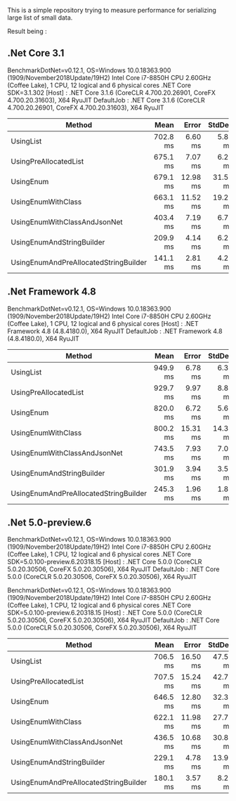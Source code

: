 This is a simple repository trying to measure performance for serializing large list of small data.

Result being :
## .Net Core 3.1 ##

BenchmarkDotNet=v0.12.1, OS=Windows 10.0.18363.900 (1909/November2018Update/19H2)
Intel Core i7-8850H CPU 2.60GHz (Coffee Lake), 1 CPU, 12 logical and 6 physical cores
.NET Core SDK=3.1.302
  [Host]     : .NET Core 3.1.6 (CoreCLR 4.700.20.26901, CoreFX 4.700.20.31603), X64 RyuJIT
  DefaultJob : .NET Core 3.1.6 (CoreCLR 4.700.20.26901, CoreFX 4.700.20.31603), X64 RyuJIT


|                                Method |     Mean |    Error |   StdDev |   Median | Ratio | RatioSD |
|-------------------------------------- |---------:|---------:|---------:|---------:|------:|--------:|
|                             UsingList | 702.8 ms |  6.60 ms |  5.85 ms | 702.5 ms |  1.00 |    0.00 |
|                 UsingPreAllocatedList | 675.1 ms |  7.07 ms |  6.27 ms | 673.1 ms |  0.96 |    0.01 |
|                             UsingEnum | 679.1 ms | 12.98 ms | 31.59 ms | 668.9 ms |  0.93 |    0.02 |
|                    UsingEnumWithClass | 663.1 ms | 11.52 ms | 19.25 ms | 662.6 ms |  0.96 |    0.03 |
|          UsingEnumWithClassAndJsonNet | 403.4 ms |  7.19 ms |  6.72 ms | 402.2 ms |  0.57 |    0.01 |
|             UsingEnumAndStringBuilder | 209.9 ms |  4.14 ms |  6.20 ms | 208.4 ms |  0.30 |    0.01 |
| UsingEnumAndPreAllocatedStringBuilder | 141.1 ms |  2.81 ms |  4.21 ms | 140.1 ms |  0.20 |    0.01 |

## .Net Framework 4.8 ##

BenchmarkDotNet=v0.12.1, OS=Windows 10.0.18363.900 (1909/November2018Update/19H2)
Intel Core i7-8850H CPU 2.60GHz (Coffee Lake), 1 CPU, 12 logical and 6 physical cores
  [Host]     : .NET Framework 4.8 (4.8.4180.0), X64 RyuJIT
  DefaultJob : .NET Framework 4.8 (4.8.4180.0), X64 RyuJIT


|                                Method |     Mean |    Error |   StdDev | Ratio | RatioSD |
|-------------------------------------- |---------:|---------:|---------:|------:|--------:|
|                             UsingList | 949.9 ms |  6.78 ms |  6.34 ms |  1.00 |    0.00 |
|                 UsingPreAllocatedList | 929.7 ms |  9.97 ms |  8.84 ms |  0.98 |    0.01 |
|                             UsingEnum | 820.0 ms |  6.72 ms |  5.61 ms |  0.86 |    0.01 |
|                    UsingEnumWithClass | 800.2 ms | 15.31 ms | 14.32 ms |  0.84 |    0.02 |
|          UsingEnumWithClassAndJsonNet | 743.5 ms |  7.93 ms |  7.03 ms |  0.78 |    0.01 |
|             UsingEnumAndStringBuilder | 301.9 ms |  3.94 ms |  3.50 ms |  0.32 |    0.00 |
| UsingEnumAndPreAllocatedStringBuilder | 245.3 ms |  1.96 ms |  1.83 ms |  0.26 |    0.00 |


## .Net 5.0-preview.6 ##

BenchmarkDotNet=v0.12.1, OS=Windows 10.0.18363.900 (1909/November2018Update/19H2)
Intel Core i7-8850H CPU 2.60GHz (Coffee Lake), 1 CPU, 12 logical and 6 physical cores
.NET Core SDK=5.0.100-preview.6.20318.15
  [Host]     : .NET Core 5.0.0 (CoreCLR 5.0.20.30506, CoreFX 5.0.20.30506), X64 RyuJIT
  DefaultJob : .NET Core 5.0.0 (CoreCLR 5.0.20.30506, CoreFX 5.0.20.30506), X64 RyuJIT


BenchmarkDotNet=v0.12.1, OS=Windows 10.0.18363.900 (1909/November2018Update/19H2)
Intel Core i7-8850H CPU 2.60GHz (Coffee Lake), 1 CPU, 12 logical and 6 physical cores
.NET Core SDK=5.0.100-preview.6.20318.15
  [Host]     : .NET Core 5.0.0 (CoreCLR 5.0.20.30506, CoreFX 5.0.20.30506), X64 RyuJIT
  DefaultJob : .NET Core 5.0.0 (CoreCLR 5.0.20.30506, CoreFX 5.0.20.30506), X64 RyuJIT


|                                Method |     Mean |    Error |   StdDev |   Median | Ratio | RatioSD |
|-------------------------------------- |---------:|---------:|---------:|---------:|------:|--------:|
|                             UsingList | 706.5 ms | 16.50 ms | 47.59 ms | 692.1 ms |  1.00 |    0.00 |
|                 UsingPreAllocatedList | 707.5 ms | 15.24 ms | 42.73 ms | 705.0 ms |  1.01 |    0.08 |
|                             UsingEnum | 646.5 ms | 12.80 ms | 32.34 ms | 640.5 ms |  0.93 |    0.07 |
|                    UsingEnumWithClass | 622.1 ms | 11.98 ms | 27.78 ms | 615.5 ms |  0.90 |    0.07 |
|          UsingEnumWithClassAndJsonNet | 436.5 ms | 10.68 ms | 30.80 ms | 435.3 ms |  0.62 |    0.06 |
|             UsingEnumAndStringBuilder | 229.1 ms |  4.78 ms | 13.94 ms | 229.3 ms |  0.33 |    0.03 |
| UsingEnumAndPreAllocatedStringBuilder | 180.1 ms |  3.57 ms |  8.21 ms | 180.7 ms |  0.26 |    0.02 |